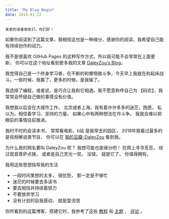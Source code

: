 ```yaml
---
title: "My Blog Begin"
date: 2019-01-22
---
```


    亲爱的读者朋友们，你们好！
  如果你阅读到了这篇文章，我相信这也是一种缘分，感谢你的阅读，我希望自己能有持续创作的动力。
  
  我不是很喜欢 GitHub Pages 的这种写作方式，所以我可能不会常常在上面更新， 你可以在这个地址看到更多我的文章 [DaleyZou's Blog](http://daleyzou.cnblogs.com/)。
  
  我觉得自己是一个终身学习者，在不断的和懒惰做斗争，今天早上我就在和起床战斗。一些时候，我赢了，更多的时候，是我输了。
  
我选择了编程，或者说，是巧合让我和它相遇。我不愿意称呼自己为 【码农】，我常常会怀疑自己做的事情没有价值。

我想我以后会在大城市工作， 北京或者上海，我有着许许多多的迷茫、困惑， 私以为，相信着学习、坚持的力量。 如果心中有两种想法在作斗争， 我就会难以把眼前的事情往前推进。

我时不时的会读本书， 常常看电影，b站 是我常去的园区， 2018年我看过最多的是视频解说类节目， 你可以在 [我的豆瓣-DaleyZou](https://www.douban.com/people/daleyzou/) 看到我。

为什么我的网名要叫 DaleyZou 呢？ 我想可能也是缘分吧！ 在网上寻寻觅觅， 经过观音菩萨点拨， 或者是自己灵光一现， 没错， 就是它了， 你值得拥有。

我用这些思想指导我的生活

-  一段时间里想的太多， 很忧愁， 那一定是不够忙
-  迷茫的时候要去多读书
-  要去相信并持续着努力
-  不要放弃学习
-  没有计划的自我感动， 就是耍流氓

你所看到的这篇博客，搭建它时，我参考了这些 [教程](https://brent-li.github.io/post/build-personal-site-with-hugo/) 和 [主题](https://github.com/olOwOlo/hugo-theme-even/blob/master/README-zh.md) ， [评论](https://www.smslit.top/2018/07/08/hugo-valine/) 。


